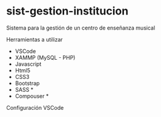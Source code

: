 # sist-gestion-institucion
Sistema para la gestión de un centro de enseñanza musical

Herramientas a utilizar
- VSCode
- XAMMP (MySQL - PHP)
- Javascript
- Html5
- CSS3
- Bootstrap
- SASS *
- Compouser *

Configuración VSCode
